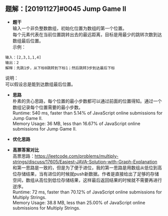 ## 题解：[20191127]#0045 Jump Game II
- **题干**   
输入一个非负整数数组，初始化位置为数组的第一个位置。     
每个元素代表在当前位置跳转出去的最远距离，目标是用最少的跳转次数到达数组最后位置。   
示例：    
```
输入：[2,3,1,1,4]
输出：2
解释：先跳1步，从下标0跳转到下标1；然后跳转3步到达最后下标
```
说明：   
可以假设总是能到达数组最后位置。    

- **思路**   
朴素的贪心思路，每个位置的最小步数都可以通过前面的位置得知。通过一个数组记录每个位置需要的最小步数。    
Runtime: 540 ms, faster than 5.14% of JavaScript online submissions for Jump Game II.   
Memory Usage: 36 MB, less than 16.67% of JavaScript online submissions for Jump Game II.   


- **优化思路**   
 

- **高票答案对比**   
高票思路：https://leetcode.com/problems/multiply-strings/discuss/17605/Easiest-JAVA-Solution-with-Graph-Explanation   
和第一思路是一致的，但是为了便于进位，我的第一思路是用数组从低位到高位存储结果，当有进位的时候就push新数据。作者是直接给出了足够的存储空间，数组从高位到低位存储结果，这样最后返回结果的时候就不需要再进行逆序。  
Runtime: 72 ms, faster than 70.12% of JavaScript online submissions for Multiply Strings.   
Memory Usage: 38.8 MB, less than 25.00% of JavaScript online submissions for Multiply Strings.     
